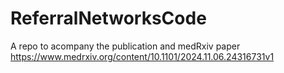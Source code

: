 # ReferralNetworksCode
A repo to acompany the  publication and medRxiv paper https://www.medrxiv.org/content/10.1101/2024.11.06.24316731v1
